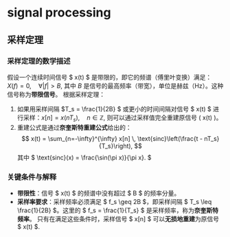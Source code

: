 # signal processing
## 采样定理
### 采样定理的数学描述
假设一个连续时间信号 $ x(t) $ 是带限的，即它的频谱（傅里叶变换）满足：
$X(f) = 0, \quad \forall |f| > B,$
其中 $B$ 是信号的最高频率（带宽），单位是赫兹（Hz）。这种信号称为**带限信号**。
根据采样定理：
1. 如果用采样间隔 $T_s = \frac{1}{2B} $ 或更小的时间间隔对信号 $ x(t) $ 进行采样：$x[n] = x(nT_s), \quad n \in \mathbb{Z},$
   则可以通过采样值完全重建原信号 \( x(t) \)。
2. 重建公式是通过**奈奎斯特重建公式**给出的：
   $$
    x(t) = \sum_{n=-\infty}^{\infty} x[n] \, \text{sinc}\left(\frac{t - nT_s}{T_s}\right),
   $$
   其中
   $
   \text{sinc}(x) = \frac{\sin(\pi x)}{\pi x}.
   $
### 关键条件与解释

- **带限性**：信号 $ x(t) $ 的频谱中没有超过 $ B $ 的频率分量。
- **采样率要求**：采样频率必须满足 $ f_s \geq 2B $，即采样间隔 $ T_s \leq \frac{1}{2B} $。这里的 $ f_s = \frac{1}{T_s} $ 是采样频率，称为**奈奎斯特频率**。
只有在满足这些条件时，采样信号 $ x[n] $ 可以**无损地重建**为原信号 $ x(t) $.
